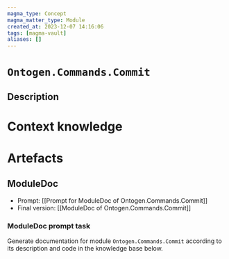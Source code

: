 ```yaml
---
magma_type: Concept
magma_matter_type: Module
created_at: 2023-12-07 14:16:06
tags: [magma-vault]
aliases: []
---
```

# `Ontogen.Commands.Commit`

## Description

<!--
What is a `Ontogen.Commands.Commit`?

Your knowledge about the module, i.e. facts, problems and properties etc.
-->


# Context knowledge

<!--
This section should include background knowledge needed for the model to create a proper response, i.e. information it does not know either because of the knowledge cut-off date or unpublished knowledge.

Write it down right here in a subsection or use a transclusion. If applicable, specify source information that the model can use to generate a reference in the response.
-->




# Artefacts

## ModuleDoc

- Prompt: [[Prompt for ModuleDoc of Ontogen.Commands.Commit]]
- Final version: [[ModuleDoc of Ontogen.Commands.Commit]]

### ModuleDoc prompt task

Generate documentation for module `Ontogen.Commands.Commit` according to its description and code in the knowledge base below.
